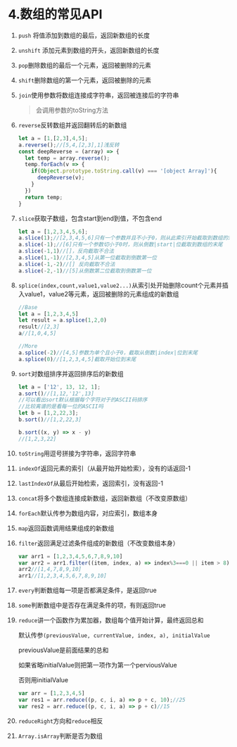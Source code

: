 

# 4.数组的常见API

1. `push` 将值添加到数组的最后，返回新数组的长度

2. `unshift` 添加元素到数组的开头，返回新数组的长度

3. `pop`删除数组的最后一个元素，返回被删除的元素

4. `shift`删除数组的第一个元素，返回被删除的元素

5. `join`使用参数将数组连接成字符串，返回被连接后的字符串

   > 会调用参数的toString方法

6. `reverse`反转数组并返回翻转后的新数组

   ```javascript
   let a = [1,[2,3],4,5];
   a.reverse();//[5,4,[2,3],1]浅反转
   const deepReverse = (array) => {
     let temp = array.reverse();
     temp.forEach(v => {
       if(Object.prototype.toString.call(v) === '[object Array]'){
         deepReverse(v);
       }
     })
     return temp;
   }
   ```

7. `slice`获取子数组，包含start到end到值，不包含end

   ```javascript
   let a = [1,2,3,4,5,6];
   a.slice(1);//[2,3,4,5,6]只有一个参数并且不小于0，则从此索引开始截取到数组的末尾
   a.slice(-1);//[6]只有一个参数切小于0时，则从倒数|start|位截取到数组的末尾
   a.slice(-1,1)//[]，反向截取不合法
   a.slice(1,-1)//[2,3,4,5]从第一位截取到倒数第一位
   a.slice(-1,-2)//[] 反向截取不合法
   a.slice(-2,-1)//[5]从倒数第二位截取到倒数第一位
   ```

8. `splice(index,count,value1,value2...)`从索引处开始删除count个元素并插入value1，value2等元素，返回被删除的元素组成的新数组

   ```javascript
   //Base
   let a = [1,2,3,4,5]
   let result = a.splice(1,2,0)
   result//[2,3]
   a//[1,0,4,5]
   
   //More
   a.splice(-2)//[4,5]参数为单个且小于0，截取从倒数|index|位到末尾
   a.splice(0)//[1,2,3,4,5]截取开始位到末尾
   ```

9. `sort`对数组排序并返回排序后的新数组

   ```javascript
   let a = ['12', 13, 12, 1];
   a.sort()//[1,12,'12',13]
   //可以看出sort默认根据每个字符对于的ASCII码排序
   //比较离谱的是看每一位的ASCII吗
   let b = [1,2,22,3];
   b.sort()//[1,2,22,3]
   
   b.sort((x, y) => x - y)
   //[1,2,3,22]
   ```

10. `toString`用逗号拼接为字符串，返回字符串

11. `indexOf`返回元素的索引（从最开始开始检索），没有的话返回-1

12. `lastIndexOf`从最后开始检索，返回索引，没有返回-1

13. `concat`将多个数组连接成新数组，返回新数组（不改变原数组）

14. `forEach`默认传参为数组内容，对应索引，数组本身

15. `map`返回函数调用结果组成的新数组

16. `filter`返回满足过滤条件组成的新数组（不改变数组本身）

    ```javascript
    var arr1 = [1,2,3,4,5,6,7,8,9,10]
    var arr2 = arr1.filter((item, index, a) => index%3===0 || item > 8)
    arr2//[1,4,7,8,9,10]
    arr1//[1,2,3,4,5,6,7,8,9,10]
    ```

17. `every`判断数组每一项是否都满足条件，是返回true

18. `some`判断数组中是否存在满足条件的项，有则返回true

19. `reduce`讲一个函数作为累加器，数组每个值开始计算，最终返回总和

    默认传参`(previousValue, currentValue, index, a), initialValue`

    previousValue是前面结果的总和

    如果省略initialValue则把第一项作为第一个perviousValue

    否则用initialValue

    ```javascript
    var arr = [1,2,3,4,5]
    var res1 = arr.reduce((p, c, i, a) => p + c, 10);//25
    var res2 = arr.reduce((p, c, i, a) => p + c)//15
    ```

20. `reduceRight`方向和`reduce`相反

21. `Array.isArray`判断是否为数组